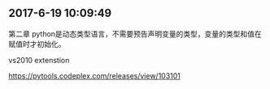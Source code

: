 ## 2017-6-19 10:09:49
 第二章
 python是动态类型语言，不需要预告声明变量的类型，变量的类型和值在赋值时才初始化。

 

vs2010 extenstion

https://pytools.codeplex.com/releases/view/103101

